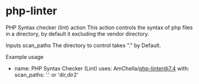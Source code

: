 # php-linter
PHP Syntax checker (lint) action
This action controls the syntax of php files in a directory, by default it excluding the vendor directory.

Inputs
scan_paths
The directory to control takes "." by Default.

Example usage
- name: PHP Syntax Checker (Lint)
  uses: AmChella/php-linter@7.4
  with:
    scan_paths: '.' or 'dir,dir2'
